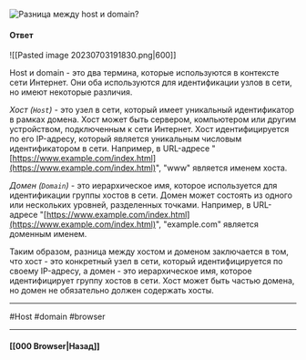 ![Разница между host и domain?](https://youtu.be/70VnuTXi4Wk?t=779)

#### Ответ

![[Pasted image 20230703191830.png|600]]

Host и domain - это два термина, которые используются в контексте сети Интернет. Они оба используются для идентификации узлов в сети, но имеют некоторые различия.

*Хост (`Host`)* - это узел в сети, который имеет уникальный идентификатор в рамках домена. Хост может быть сервером, компьютером или другим устройством, подключенным к сети Интернет. Хост идентифицируется по его IP-адресу, который является уникальным числовым идентификатором в сети. Например, в URL-адресе "[https://www.example.com/index.html](https://www.example.com/index.html)", "www" является именем хоста.

*Домен (`Domain`)* - это иерархическое имя, которое используется для идентификации группы хостов в сети. Домен может состоять из одного или нескольких уровней, разделенных точками. Например, в URL-адресе "[https://www.example.com/index.html](https://www.example.com/index.html)", "example.com" является доменным именем.

Таким образом, разница между хостом и доменом заключается в том, что хост - это конкретный узел в сети, который идентифицируется по своему IP-адресу, а домен - это иерархическое имя, которое идентифицирует группу хостов в сети. Хост может быть частью домена, но домен не обязательно должен содержать хосты.

___
#Host #domain #browser

___

#### [[000 Browser|Назад]]